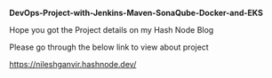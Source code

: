 **DevOps-Project-with-Jenkins-Maven-SonaQube-Docker-and-EKS**

Hope you got the Project details on my Hash Node Blog

Please go through the below link to view about project 

https://nileshganvir.hashnode.dev/
